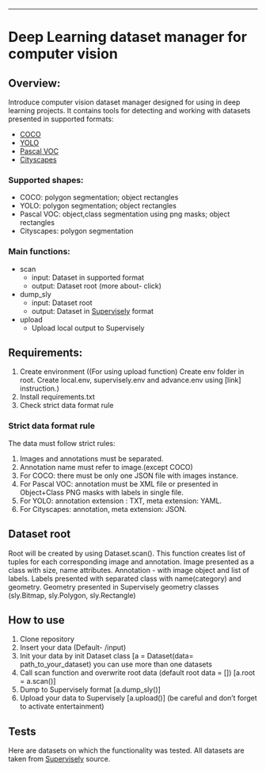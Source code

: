 ____
# Deep Learning dataset manager for computer vision

## Overview:

Introduce computer vision dataset manager designed for using in deep learning projects.
It contains tools for detecting and working with datasets presented in supported formats:

- [COCO](https://opencv.org/blog/2021/10/12/introduction-to-the-coco-dataset/)
- [YOLO](https://www.section.io/engineering-education/introduction-to-yolo-algorithm-for-object-detection/)
- [Pascal VOC](https://www.section.io/engineering-education/understanding-pascal-voc-dataset/)
- [Cityscapes](https://www.section.io/engineering-education/understanding-pascal-voc-dataset/)


### Supported shapes:
- COCO: polygon segmentation; object rectangles
- YOLO: polygon segmentation; object rectangles 
- Pascal VOC: object,class segmentation using png masks; object rectangles 
- Cityscapes: polygon segmentation

### Main functions:
- scan
    - input: Dataset in supported format
    - output: Dataset root (more about- click)
- dump_sly
    - input: Dataset root
    - output: Dataset in [Supervisely](https://supervisely.com/) format
- upload
    - Upload local output to Supervisely

## Requirements:
  
1. Create environment
((For using upload function) Create env folder in root. Create local.env, supervisely.env and advance.env using [link] instruction.)
2. Install requirements.txt
3. Check strict data format rule  
  
### Strict data format rule  
The data must follow strict rules:
 1. Images and annotations must be separated.
 2. Annotation name must refer to image.(except COCO)
 3. For COCO: there must be only one JSON file with images instance.
 4. For Pascal VOC: annotation must be XML file or presented in Object+Class PNG masks with labels in single file.
 5. For YOLO: annotation extension : TXT, meta extension: YAML.
 6. For Cityscapes: annotation, meta extension: JSON.

## Dataset root
Root will be created by using Dataset.scan(). 
This function creates list of tuples for each corresponding image and annotation.
Image presented as a class with size, name attributes.
Annotation - with image object and list of labels. Labels presented with separated
class with name(category) and geometry. Geometry presented in Supervisely geometry
classes (sly.Bitmap, sly.Polygon, sly.Rectangle) 

## How to use 
 1. Clone repository
 2. Insert your data (Default- /input)
 3. Init your data by init Dataset class [a = Dataset(data= path_to_your_dataset) you can use more than one datasets
 4. Call scan function and overwrite root data (default root data = []) [a.root = a.scan()]
 5. Dump to Supervisely format [a.dump_sly()]
 6. Upload your data to Supervisely [a.upload()] (be careful and don’t forget to activate entertainment)

## Tests
Here are datasets on which the functionality was tested.
All datasets are taken from [Supervisely](https://supervisely.com/) source.


  
